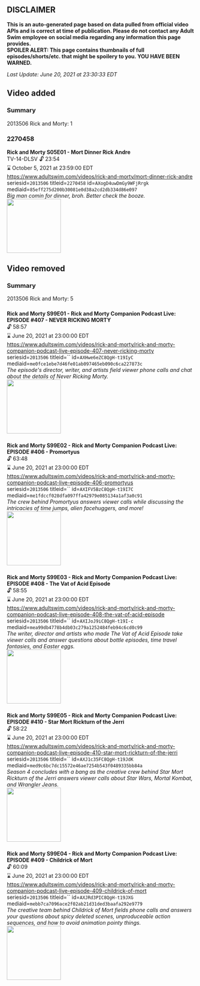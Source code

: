 ## DISCLAIMER
**This is an auto-generated page based on data pulled from official video APIs and is correct at time of publication. Please do not contact any Adult Swim employee on social media regarding any information this page provides.**  
**SPOILER ALERT: This page contains thumbnails of full episodes/shorts/etc. that might be spoilery to you. YOU HAVE BEEN WARNED.**  

_Last Update: June 20, 2021 at 23:30:33 EDT_
## Video added
### Summary
2013506 Rick and Morty: 1  
### 2270458
**Rick and Morty S05E01 - Mort Dinner Rick Andre**  
TV-14-DLSV 🔓 23:54  
⌛ October 5, 2021 at 23:59:00 EDT  
https://www.adultswim.com/videos/rick-and-morty/mort-dinner-rick-andre  
seriesid=`2013506` titleid=`2270458` id=`AXogD4uwDmGy9WFjRrgk` mediaid=`85eff275d200b30081e0d38a2cd2db334d86e097`  
_Big man comin for dinner, broh. Better check the booze._  
<a href="https://media.cdn.adultswim.com/uploads/20210618/thumbnails/2_216181257488-RickAndMorty_501_MortDinnerRickAndre.png"><img src="https://media.cdn.adultswim.com/uploads/20210618/thumbnails/2_216181257488-RickAndMorty_501_MortDinnerRickAndre.png" height="144px" /></a>
## Video removed
### Summary
2013506 Rick and Morty: 5  
### 
**Rick and Morty S99E01 - Rick and Morty Companion Podcast Live: EPISODE #407 - NEVER RICKING MORTY**  
 🔓 58:57  
⌛ June 20, 2021 at 23:00:00 EDT  
https://www.adultswim.com/videos/rick-and-morty/rick-and-morty-companion-podcast-live-episode-407-never-ricking-morty  
seriesid=`2013506` titleid=`` id=`AXHwe6eZC8QgH-t19IyC` mediaid=`me0fce1ebe7d46fe01ab097465eb090c6ca227873c`  
_The episode's director, writer, and artists field viewer phone calls and chat about the details of Never Ricking Morty._  
<a href="https://media.cdn.adultswim.com/uploads/20200507/thumbnails/2_20571452194-as_podcast_rickandmortycompanion_20200504.jpg"><img src="https://media.cdn.adultswim.com/uploads/20200507/thumbnails/2_20571452194-as_podcast_rickandmortycompanion_20200504.jpg" height="144px" /></a>
### 
**Rick and Morty S99E02 - Rick and Morty Companion Podcast Live: EPISODE #406 - Promortyus**  
 🔓 63:48  
⌛ June 20, 2021 at 23:00:00 EDT  
https://www.adultswim.com/videos/rick-and-morty/rick-and-morty-companion-podcast-live-episode-406-promortyus  
seriesid=`2013506` titleid=`` id=`AXIFV5BzC8QgH-t19I7C` mediaid=`me1fdccf028dfa097ffa42979e085134a1af3a0c91`  
_The crew behind Promortyus answers viewer calls while discussing the intricacies of time jumps, alien facehuggers, and more!_  
<a href="https://media.cdn.adultswim.com/uploads/20200512/thumbnails/2_205121355546-as_podcast_rickandmortycompanion_20200511.jpg"><img src="https://media.cdn.adultswim.com/uploads/20200512/thumbnails/2_205121355546-as_podcast_rickandmortycompanion_20200511.jpg" height="144px" /></a>
### 
**Rick and Morty S99E03 - Rick and Morty Companion Podcast Live: EPISODE #408 - The Vat of Acid Episode**  
 🔓 58:55  
⌛ June 20, 2021 at 23:00:00 EDT  
https://www.adultswim.com/videos/rick-and-morty/rick-and-morty-companion-podcast-live-episode-408-the-vat-of-acid-episode  
seriesid=`2013506` titleid=`` id=`AXIJoJ9iC8QgH-t19I-c` mediaid=`mea99db4778b4db03c279a1252484feb94c6cd0c99`  
_The writer, director and artists who made The Vat of Acid Episode take viewer calls and answer questions about bottle episodes, time travel fantasies, and Easter eggs._  
<a href="https://media.cdn.adultswim.com/uploads/20200519/thumbnails/2_205191253541-as_podcast_rickandmortycompanion_20200518.jpg"><img src="https://media.cdn.adultswim.com/uploads/20200519/thumbnails/2_205191253541-as_podcast_rickandmortycompanion_20200518.jpg" height="144px" /></a>
### 
**Rick and Morty S99E05 - Rick and Morty Companion Podcast Live: EPISODE #410 - Star Mort Rickturn of the Jerri**  
 🔓 58:22  
⌛ June 20, 2021 at 23:00:00 EDT  
https://www.adultswim.com/videos/rick-and-morty/rick-and-morty-companion-podcast-live-episode-410-star-mort-rickturn-of-the-jerri  
seriesid=`2013506` titleid=`` id=`AXJ1c35FC8QgH-t19JdK` mediaid=`med9c6bc7dc15572e46ae7254b543f0489335bb84a`  
_Season 4 concludes with a bang as the creative crew behind Star Mort Rickturn of the Jerri answers viewer calls about Star Wars, Mortal Kombat, and Wrangler Jeans._  
<a href="https://media.cdn.adultswim.com/uploads/20200602/thumbnails/2_20621750252-as_podcast_rickandmortycompanion_410_20200602.jpg"><img src="https://media.cdn.adultswim.com/uploads/20200602/thumbnails/2_20621750252-as_podcast_rickandmortycompanion_410_20200602.jpg" height="144px" /></a>
### 
**Rick and Morty S99E04 - Rick and Morty Companion Podcast Live: EPISODE #409 - Childrick of Mort**  
 🔓 60:09  
⌛ June 20, 2021 at 23:00:00 EDT  
https://www.adultswim.com/videos/rick-and-morty/rick-and-morty-companion-podcast-live-episode-409-childrick-of-mort  
seriesid=`2013506` titleid=`` id=`AXJRd3PIC8QgH-t19JXG` mediaid=`mebb7ca7096ace2f02ab21d31ded3baafa292e9779`  
_The creative team behind Childrick of Mort fields phone calls and answers your questions about spicy deleted scenes, unproduceable action sequences, and how to avoid animation pointy things._  
<a href="https://media.cdn.adultswim.com/uploads/20200526/thumbnails/2_20526182428-as_podcast_rickandmortycompanion_409_20200525.jpg"><img src="https://media.cdn.adultswim.com/uploads/20200526/thumbnails/2_20526182428-as_podcast_rickandmortycompanion_409_20200525.jpg" height="144px" /></a>
